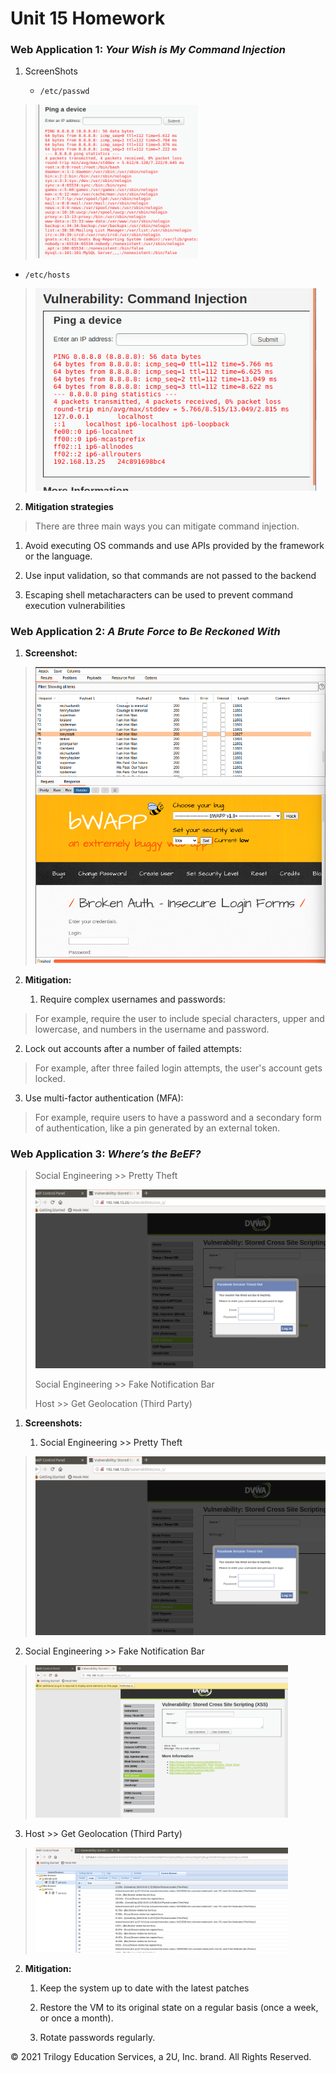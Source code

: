 # Unit 15 Homework

### Web Application 1: *Your Wish is My Command Injection*

1.  ScreenShots

    -   `/etc/passwd`

> <img src="media\image1.png" style="width:2.70833in;height:2.55843in" alt="Text Description automatically generated" />

-   `/etc/hosts`

> <img src="media\image2.png" style="width:4.68374in;height:3.37529in" alt="Text Description automatically generated" />

2.  **Mitigation strategies**

> There are three main ways you can mitigate command injection.

1.  Avoid executing OS commands and use APIs provided by the framework
    or the language.

2.  Use input validation, so that commands are not passed to the backend

3.  Escaping shell metacharacters can be used to prevent command
    execution vulnerabilities

### Web Application 2: *A Brute Force to Be Reckoned With*

1.  **Screenshot:**

> <img src="media\image3.png" style="width:5.04167in;height:4.94569in" alt="Graphical user interface, table Description automatically generated" />

2.  **Mitigation:**

    1.  Require complex usernames and passwords:

> For example, require the user to include special characters, upper and
> lowercase, and numbers in the username and password.

2.  Lock out accounts after a number of failed attempts:

> For example, after three failed login attempts, the user's account
> gets locked.

3.  Use multi-factor authentication (MFA):

> For example, require users to have a password and a secondary form of
> authentication, like a pin generated by an external token.

### Web Application 3: *Where’s the BeEF?*

> Social Engineering &gt;&gt; Pretty Theft
>
> <img src="media\image4.png" style="width:4.925in;height:2.97826in" alt="Graphical user interface, application Description automatically generated" />
>
> Social Engineering &gt;&gt; Fake Notification Bar
>
> Host &gt;&gt; Get Geolocation (Third Party)

1.  **Screenshots:**

    1.  Social Engineering &gt;&gt; Pretty Theft

> <img src="media\image4.png" style="width:4.925in;height:2.97826in" alt="Graphical user interface, application Description automatically generated" />

2.  Social Engineering &gt;&gt; Fake Notification Bar

> <img src="media\image5.png" style="width:4.20833in;height:2.53396in" alt="Graphical user interface Description automatically generated" />

3.  Host &gt;&gt; Get Geolocation (Third Party)

> <img src="media\image6.png" style="width:4.20833in;height:1.74996in" alt="Graphical user interface, text, application, email Description automatically generated" />

2.  **Mitigation:**

    1.  Keep the system up to date with the latest patches

    2.  Restore the VM to its original state on a regular basis (once a
        week, or once a month).

    3.  Rotate passwords regularly.

© 2021 Trilogy Education Services, a 2U, Inc. brand. All Rights
Reserved.

